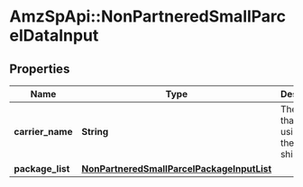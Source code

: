 # AmzSpApi::NonPartneredSmallParcelDataInput

## Properties
Name | Type | Description | Notes
------------ | ------------- | ------------- | -------------
**carrier_name** | **String** | The carrier that you are using for the inbound shipment. | 
**package_list** | [**NonPartneredSmallParcelPackageInputList**](NonPartneredSmallParcelPackageInputList.md) |  | 

